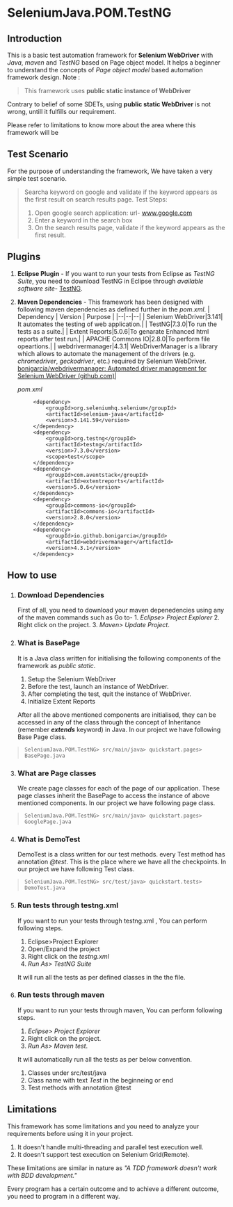 
# SeleniumJava.POM.TestNG
## Introduction
This is a basic test automation framework for **Selenium WebDriver** with *Java*, *maven* and *TestNG* based on Page object model. 
It helps a beginner to understand the concepts of *Page object model* based automation framework design. 
Note :

> This framework uses **public static instance of WebDriver**


Contrary to belief of some SDETs,  using **public static WebDriver** is not wrong, untill it fulfills our requirement.


Please refer to limitations to know more about the area where this framework will be 

## Test Scenario
For the purpose of understanding the framework, We have taken a very simple test scenario.
> Searcha keyword on google and validate if the keyword appears as the first result on search results page.
> Test Steps:
> 	1. Open google search application: url- www.google.com
> 	2. Enter a keyword in the search box
> 	3. On the search results page, validate if the keyword appears as the first result.
## Plugins

 1. **Eclipse Plugin** - If you want to run your tests from Eclipse as *TestNG Suite*, you need to download TestNG in Eclipse through *available software site*-  [TestNG](https://dl.bintray.com/testng-team/testng-eclipse-release/).

2. **Maven Dependencies** - This framework has been designed with following maven dependencies as defined further in the *pom.xml*.
	| Dependency | Version | Purpose |
	|--|--|--|
	| Selenium WebDriver|3.141| It automates the testing of web application.|
	| TestNG|7.3.0|To run the tests as a suite.|
	| Extent Reports|5.0.6|To genarate Enhanced html reports after test run.|
	| APACHE Commons IO|2.8.0|To perform file opeartions.|
	| webdrivermanager|4.3.1| WebDriverManager is a library which allows to automate the management of the drivers (e.g. _chromedriver_, _geckodriver_, etc.) required by Selenium WebDriver. [bonigarcia/webdrivermanager: Automated driver management for Selenium WebDriver (github.com)](https://github.com/bonigarcia/webdrivermanager#basic-usage)|


	*pom.xml*

			<dependency>
				<groupId>org.seleniumhq.selenium</groupId>
				<artifactId>selenium-java</artifactId>
				<version>3.141.59</version>
			</dependency>
			<dependency>
				<groupId>org.testng</groupId>
				<artifactId>testng</artifactId>
				<version>7.3.0</version>
				<scope>test</scope>
			</dependency>
			<dependency>
				<groupId>com.aventstack</groupId>
				<artifactId>extentreports</artifactId>
				<version>5.0.6</version>
			</dependency>
			<dependency>
				<groupId>commons-io</groupId>
				<artifactId>commons-io</artifactId>
				<version>2.8.0</version>
			</dependency>
			<dependency>
			    <groupId>io.github.bonigarcia</groupId>
			    <artifactId>webdrivermanager</artifactId>
			    <version>4.3.1</version>	    
			</dependency>

## How to use

 1. ### Download Dependencies


	First of all, you need to download your maven depenedencies using any of the maven commands such as 
	Go to-
		 1. *Eclipse> Project Explorer*
		 2. Right click on the project.
		 3. *Maven> Update Project*.
 

 2. ### What is BasePage
	It is a Java class written for initialising the following components of the framework as *public static*.

	 1. Setup the Selenium WebDriver
	 2. Before the test, launch an instance of WebDriver.
	 3. After completing the test, quit the instance of WebDriver.
	 4. Initialize Extent Reports

	After all the above mentioned components are initialised, they can be accessed in any of the class through the concept of Inheritance (remember ***extends*** keyword) in Java. In our project we have following Base Page class.
	

> `SeleniumJava.POM.TestNG> src/main/java> quickstart.pages> BasePage.java`

3. ### What are Page classes
	We create page classes for each of the page of our application. These page classes inherit the BasePage to access the instance of above mentioned components. In our project we have following page class.
	

> `SeleniumJava.POM.TestNG> src/main/java> quickstart.pages> GooglePage.java`

4. ### What is DemoTest
	 DemoTest is a class written for our test methods. every Test method has annotation *@test*. This is the place where we have all the checkpoints.
	 In our project we have following Test class.
	

> `SeleniumJava.POM.TestNG> src/test/java> quickstart.tests> DemoTest.java`

 5. ### Run tests through testng.xml
	 If you want to run your tests through testng.xml , You can perform following steps.

		

	 1. Eclipse>Project Explorer
	 2. Open/Expand the project
	 3. Right click on the *testng.xml*
	 4. *Run As> TestNG Suite*

	It will run all the tests as per defined classes in the the file.
	 
 6. ### Run tests through maven
	 If you want to run your tests through maven, You can perform following steps.
	1. *Eclipse> Project Explorer*
	2. Right click on the project.
	3. *Run As> Maven test*.

			 
	It will automatically run all the tests as per below convention.
	
	 1. Classes under src/test/java
	 2. Class name with text *Test* in the beginneing or end
	 3. Test methods with annotation @test



## Limitations
This framework has some limitations and you need to analyze your requirements before using it in your project. 

 1. It doesn't handle multi-threading and parallel test execution well.
 2. It doesn't support test execution on Selenium Grid(Remote).
 

These limitations are similar in nature as *"A TDD framework doesn't work with BDD development."* 

Every program has a certain outcome and to achieve a different outcome, you need to program in a different way.
